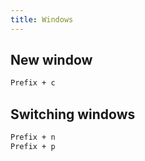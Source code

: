 ```yaml
---
title: Windows
---
```


## New window

```txt
Prefix + c
```

## Switching windows

```txt
Prefix + n
Prefix + p
```
